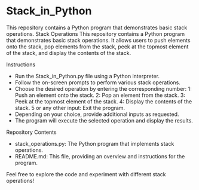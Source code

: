 # Stack_in_Python

This repository contains a Python program that demonstrates basic stack operations.
Stack Operations
This repository contains a Python program that demonstrates basic stack operations. It allows users to push elements onto the stack, pop elements from the stack, peek at the topmost element of the stack, and display the contents of the stack.

Instructions
* Run the Stack_in_Python.py file using a Python interpreter.
* Follow the on-screen prompts to perform various stack operations.
* Choose the desired operation by entering the corresponding number:
      1: Push an element onto the stack.
      2: Pop an element from the stack.
      3: Peek at the topmost element of the stack.
      4: Display the contents of the stack.
      5 or any other input: Exit the program.
* Depending on your choice, provide additional inputs as requested.
* The program will execute the selected operation and display the results.




Repository Contents
* stack_operations.py: The Python program that implements stack operations.
* README.md: This file, providing an overview and instructions for the program.

Feel free to explore the code and experiment with different stack operations!

